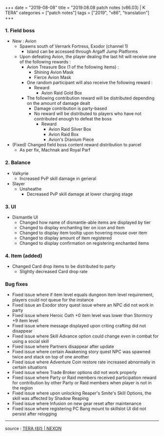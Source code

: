 +++
date = "2019-08-08"
title = "2019.08.08 patch notes (v86.03) | K TERA"
categories = ["patch notes"]
tags = ["2019", "v86", "translation"]
+++

### 1. Field boss
- New : Avion
  - Spawns south of Vernark Fortress, Exodor (channel 1)
    - Island can be accessed through Argaff Jump Platforms
  - Upon defeating Avion, the player dealing the last hit will receive one of the following rewards :
    - Avion Treasure Box (1 of the following items) :
      - Shining Avion Mask
      - Fierce Avion Mask
    - One random participant will also receive the following reward :
      - Reward
        - Avion Raid Gold Box
    - The following contribution reward will be distributed depending on the amount of damage dealt
      - Damage contribution is party-based
      - No reward will be distributed to players who have not contributed enough to defeat the boss
        - Reward
          - Avion Raid Silver Box
          - Avion Raid Box
          - Avion's Dranium Piece
- (Fixed) Changed field boss content reward distribution to parcel
  - As per fix, Machnak and Royal Parf

### 2. Balance
- Valkyrie
  - Increased PvP skill damage in general
- Slayer
  - Unsheathe
    - Decreased PvP skill damage at lower charging stage

### 3. UI
- Dismantle UI
  - Changed how name of dismantle-able items are displayed by tier
  - Changed to display enchanting tier on icon and item
  - Changed to display item tooltip upon hovering mouse over item
  - Changed to display amount of item registered
  - Changed to display confirmation on registering enchanted items

### 4. Item (added)
- Changed Card drop items to be distributed to party
  - Slightly decreased Card drop rate

### Bug fixes
- Fixed issue where if item level equals dungeon item level requirement, players could not queue for the instance
- Fixed issue an Exodor story quest issue where an NPC did not work in party
- Fixed issue where Heroic Oath +0 item level was lower than Stormcry +9 item level
- Fixed issue where message displayed upon criting crafting did not disappear
- Fixed issue where Skill Advance option could change even in combat for using a social skill
- Fixed issue where Partners disappear after update
- Fixed issue where certain Awakening story quest NPC was spawned twice and stack on top of one another
- Fixed issue where Adventure Coin restore rate increased abnormally in certain situations
- Fixed issue where Trade Broker options did not work properly
- Fixed issue where Party or Raid members received participation reward for contribution by other Party or Raid members when player is not in the region
- Fixed issue where upon unlocking Reaper's Smite's Skill Options, the skill was affected by Shadow Reaping
- Fixed issue where Infusion on new gear reset after maintenance
- Fixed issue where registering PC Bang mount to skillslot UI did not persist after relogging

----

source : [TERA 테라 | NEXON](http://tera.nexon.com/news/update/view.aspx?n4articlesn=404)
